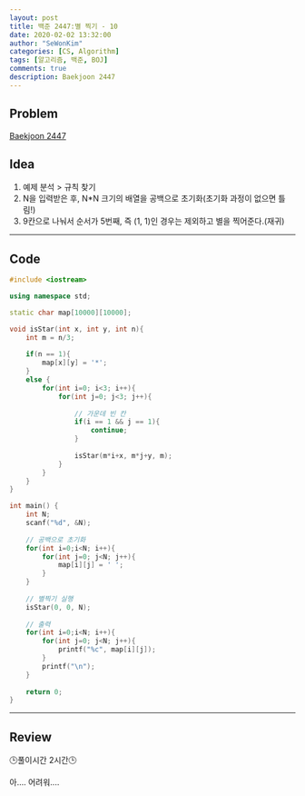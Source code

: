 ```yaml
---
layout: post
title: 백준 2447:별 찍기 - 10
date: 2020-02-02 13:32:00
author: "SeWonKim"
categories: [CS, Algorithm]
tags: [알고리즘, 백준, BOJ]
comments: true
description: Baekjoon 2447
---
```


## Problem

[Baekjoon 2447](https://www.acmicpc.net/problem/2447)


## Idea

1. 예제 분석 > 규칙 찾기
2. N을 입력받은 후, N*N 크기의 배열을 공백으로 초기화(초기화 과정이 없으면 틀림!)
3. 9칸으로 나눠서 순서가 5번째, 즉 (1, 1)인 경우는 제외하고 별을 찍어준다.(재귀)

---

## Code
```cpp
#include <iostream>

using namespace std;

static char map[10000][10000];

void isStar(int x, int y, int n){
	int m = n/3;
	
	if(n == 1){
		map[x][y] = '*';
	}
	else {
		for(int i=0; i<3; i++){
			for(int j=0; j<3; j++){
				
				// 가운데 빈 칸 
				if(i == 1 && j == 1){
					continue;
				}
				
				isStar(m*i+x, m*j+y, m);
			}
		}
	}
}

int main() {
	int N;
	scanf("%d", &N);
	
	// 공백으로 초기화 
	for(int i=0;i<N; i++){
		for(int j=0; j<N; j++){
			map[i][j] = ' ';
		}
	}
	
	// 별찍기 실행 
	isStar(0, 0, N);
	
	// 출력 
	for(int i=0;i<N; i++){
		for(int j=0; j<N; j++){
			printf("%c", map[i][j]);
		}
		printf("\n");
	}
	
	return 0;
}
```
---

## Review
🕒풀이시간 2시간🕒 

아.... 어려워....
